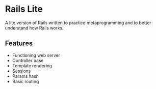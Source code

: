 # Rails Lite

A lite version of Rails written to practice metaprogramming and to better understand how Rails works.

## Features

* Functioning web server
* Controller base
* Template rendering
* Sessions
* Params hash
* Basic routing